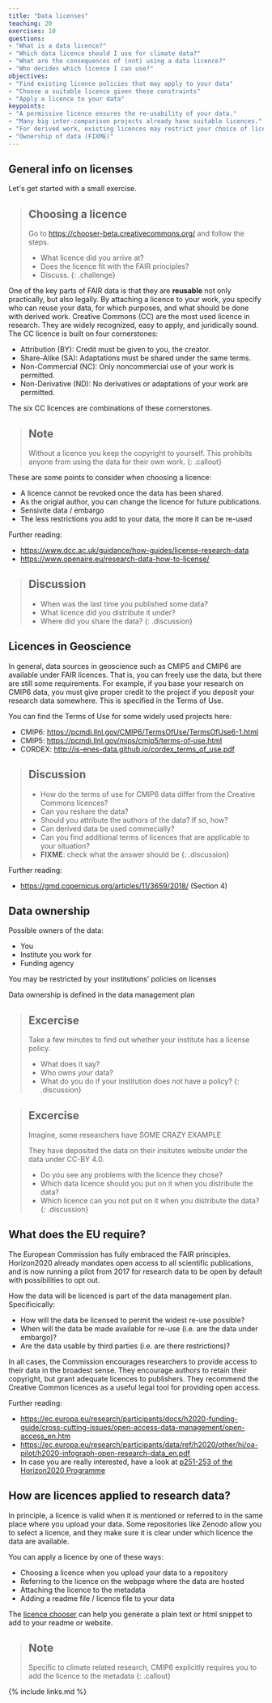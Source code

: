 ```yaml
---
title: "Data licenses"
teaching: 20
exercises: 10
questions:
- "What is a data licence?"
- "Which data licence should I use for climate data?"
- "What are the consequences of (not) using a data licence?"
- "Who decides which licence I can use?"
objectives:
- "Find existing licence policies that may apply to your data"
- "Choose a suitable licence given these constraints"
- "Apply a licence to your data"
keypoints:
- "A permissive licence ensures the re-usability of your data."
- "Many big inter-comparison projects already have suitable licences."
- "For derived work, existing licences may restrict your choice of licence."
- "Ownership of data (FIXME)"
---
```


General info on licenses
------------------------

Let's get started with a small exercise.

> ## Choosing a licence
> Go to <https://chooser-beta.creativecommons.org/> and follow the steps.
>
>- What licence did you arrive at?
>- Does the licence fit with the FAIR principles?
>- Discuss.
{: .challenge}

One of the key parts of FAIR data is that they are **reusable** not only practically, but also legally. By attaching a licence to your work, you specify who can reuse your data, for which purposes, and what should be done with derived work. Creative Commons (CC) are the most used licence in research. They are widely recognized, easy to apply, and juridically sound. The CC licence is built on four cornerstones:

- Attribution (BY): Credit must be given to you, the creator.
- Share-Alike (SA): Adaptations must be shared under the same terms.
- Non-Commercial (NC): Only noncommercial use of your work is permitted.
- Non-Derivative (ND): No derivatives or adaptations of your work are permitted.

The six CC licences are combinations of these cornerstones.

> ## Note
> Without a licence you keep the copyright to yourself. This prohibits anyone from using the data for their own work.
{: .callout}

These are some points to consider when choosing a licence:

- A licence cannot be revoked once the data has been shared.
- As the origial author, you can change the licence for future publications.
- Sensivite data / embargo
- The less restrictions you add to your data, the more it can be re-used

Further reading:
- <https://www.dcc.ac.uk/guidance/how-guides/license-research-data>
- <https://www.openaire.eu/research-data-how-to-license/>

> ## Discussion
>- When was the last time you published some data?
>- What licence did you distribute it under?
>- Where did you share the data?
{: .discussion}

Licences in Geoscience
----------------------

In general, data sources in geoscience such as CMIP5 and CMIP6 are available under FAIR licences. That is, you can freely use the data, but there are still some requirements. For example, if you base your research on CMIP6 data, you must give proper credit to the project if you deposit your research data somewhere. This is specified in the Terms of Use.

You can find the Terms of Use for some widely used projects here:

- CMIP6: <https://pcmdi.llnl.gov/CMIP6/TermsOfUse/TermsOfUse6-1.html>
- CMIP5: <https://pcmdi.llnl.gov/mips/cmip5/terms-of-use.html>
- CORDEX: <http://is-enes-data.github.io/cordex_terms_of_use.pdf>

>## Discussion
>- How do the terms of use for CMIP6 data differ from the Creative Commons licences?
>- Can you reshare the data?
>- Should you attribute the authors of the data? If so, how?
>- Can derived data be used commecially?
>- Can you find additional terms of licences that are applicable to your situation?
>- **FIXME**: check what the answer should be
{: .discussion}

Further reading:
- <https://gmd.copernicus.org/articles/11/3659/2018/> (Section 4)



Data ownership
--------------

Possible owners of the data:
- You
- Institute you work for
- Funding agency


You may be restricted by your institutions’ policies on licenses

Data ownership is defined in the data management plan


> ## Excercise
>Take a few minutes to find out whether your institute has a license policy.
>
>- What does it say?
>- Who owns *your* data?
>- What do you do if your institution does not have a policy?
{: .discussion}

> ## Excercise
> Imagine, some researchers have SOME CRAZY EXAMPLE
>
> They have deposited the data on their insitutes website under the data under CC-BY 4.0.
>
>- Do you see any problems with the licence they chose?
>- Which data licence should you put on it when you distribute the data?
>- Which licence can you not put on it when you distribute the data?
{: .discussion}


What does the EU require?
-------------------------

The European Commission has fully embraced the FAIR principles. Horizon2020 already mandates open access to all scientific publications, and is now running a pilot from 2017 for research data to be open by default with possibilities to opt out.

How the data will be licenced is part of the data management plan. Specificically:

- How will the data be licensed to permit the widest re-use possible?
- When will the data be made available for re-use (i.e. are the data under embargo)?
- Are the data usable by third parties (i.e. are there restrictions)?

In all cases, the Commission encourages researchers to provide access to their data in the broadest sense. They encourage authors to retain their copyright, but grant adequate licences to publishers. They recommend the Creative Common licences as a useful legal tool for providing open access.

Further reading:
- <https://ec.europa.eu/research/participants/docs/h2020-funding-guide/cross-cutting-issues/open-access-data-management/open-access_en.htm>
- <https://ec.europa.eu/research/participants/data/ref/h2020/other/hi/oa-pilot/h2020-infograph-open-research-data_en.pdf>
- In case you are really interested, have a look at [p251-253 of the Horizon2020 Programme](https://ec.europa.eu/research/participants/data/ref/h2020/grants_manual/amga/h2020-amga_en.pdf)

How are licences applied to research data?
------------------------------------------

In principle, a licence is valid when it is mentioned or referred to in the same place where you upload your data. Some repositories like Zenodo allow you to select a licence, and they make sure it is clear under which licence the data are available.

You can apply a licence by one of these ways:

- Choosing a licence when you upload your data to a repository
- Referring to the licence on the webpage where the data are hosted
- Attaching the licence to the metadata
- Adding a readme file / licence file to your data

The [licence chooser](https://chooser-beta.creativecommons.org/) can help you generate a plain text or html snippet to add to your readme or website.

> ## Note
> Specific to climate related research, CMIP6 explicitly requires you to add the licence to the metadata
{: .callout}

{% include links.md %}
